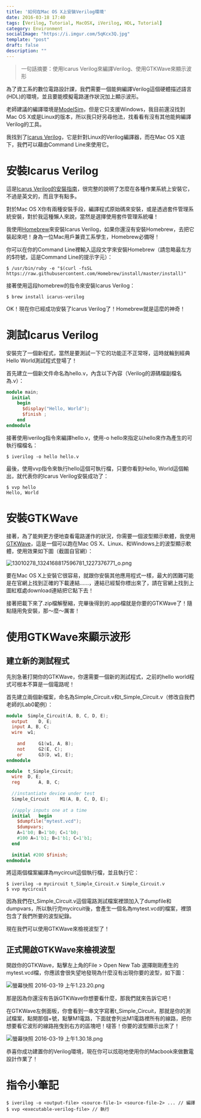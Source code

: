 ```yaml
---
title: '如何在Mac OS X上安裝Verilog環境'
date: 2016-03-18 17:40
tags: [Verilog, Tutorial, MacOSX, iVerilog, HDL, Tutorial]
category: Environment
socialImage: "https://i.imgur.com/5qKcx3Q.jpg"
template: "post"
draft: false
description: ""
---
```


> 一句話摘要：使用Icarus Verilog來編譯Verilog、使用GTKWave來顯示波形

為了資工系的數位電路設計課，我們需要一個能夠編譯Verilog這個硬體描述語言(HDL)的環境，並且要能模擬電路運作狀況加上顯示波形。

<!-- more -->

老師建議的編譯環境是[ModelSim](https://www.mentor.com/products/fpga/model/)，但是它只支援Windows，我目前還沒找到Mac OS X或是Linux的版本，所以我只好另尋他法，找看看有沒有其他能夠編譯Verilog的工具。

我找到了[Icarus Verilog](http://iverilog.icarus.com/home)，它是針對Linux的Verilog編譯器，而在Mac OS X底下，我們可以藉由Command Line來使用它。

# 安裝Icarus Verilog
這是[Icarus Verilog的安裝指南](http://iverilog.wikia.com/wiki/Installation_Guide)，很完整的說明了怎麼在各種作業系統上安裝它，不過是英文的，而且字有點多。

對於Mac OS X你有兩種安裝手段，編譯程式原始碼來安裝，或是透過套件管理系統安裝，對於我這種懶人來說，當然是選擇使用套件管理系統囉！

我使用[Homebrew](http://brew.sh/index_zh-tw.html)來安裝Icarus Verilog，如果你還沒有安裝Homebrew，去把它裝起來吧！身為一位Mac用戶兼資工系學生，Homebrew必備呀！

你可以在你的Command Line裡輸入這段文字來安裝Homebrew（請忽略最左方的$符號，這是Command Line的提示字元）：
```
$ /usr/bin/ruby -e "$(curl -fsSL https://raw.githubusercontent.com/Homebrew/install/master/install)"
```

接著使用這段homebrew的指令來安裝Icarus Verilog：
```
$ brew install icarus-verilog
```
OK！現在你已經成功安裝了Icarus Verilog了！Homebrew就是這麼的神奇！

# 測試Icarus Verilog
安裝完了一個新程式，當然是要測試一下它的功能正不正常呀，這時就輪到經典Hello World測試程式登場了！

首先建立一個新文件命名為hello.v，內含以下內容（Verilog的源碼檔副檔名為.v）：
``` Verilog hello.v
module main;
  initial 
    begin
      $display("Hello, World");
      $finish ;
    end
endmodule
```
接著使用iverilog指令來編譯hello.v，使用-o hello來指定以hello來作為產生的可執行檔檔名：
```
$ iverilog -o hello hello.v
```
最後，使用vvp指令來執行hello這個可執行檔，只要你看到Hello, World這個輸出，就代表你的Icarus Verilog安裝成功了：
```
$ vvp hello
Hello, World
```

# 安裝GTKWave
接著，為了能夠更方便地查看電路運作的狀況，你需要一個波型顯示軟體，我使用[GTKWave](http://gtkwave.sourceforge.net)，這是一個可以跑在Mac OS X、Linux、和Windows上的波型顯示軟體，使用效果如下圖（截圖自官網）：

![13010278_1324168817596781_1227376771_o.png](https://i.imgur.com/qRG7zAU.jpg)

要在Mac OS X上安裝它很容易，就跟你安裝其他應用程式一樣，最大的困難可能是在官網上找到正確的下載連結......，連結已經幫你標出來了，請在官網上找到上圖紅框處download連結把它點下去！

接著把載下來了.zip檔解壓縮，完畢後得到的.app檔就是你要的GTKWave了！隨點隨用免安裝，那～麼～厲害！

# 使用GTKWave來顯示波形

## 建立新的測試程式
先別急著打開你的GTKWave，你還需要一個新的測試程式，之前的hello world程式可根本不算是一個電路呢！

首先建立兩個新檔案，命名為Simple_Circuit.v和t_Simple_Circuit.v（修改自我們老師的Lab0範例）：

``` Verilog Simple_Circuit.v
module	Simple_Circuit(A, B, C, D, E);
  output	D, E;
  input	A, B, C;
  wire	w1;
	
	and		G1(w1, A, B);
	not		G2(E, C);
	or		G3(D, w1, E);
endmodule
```

``` Verilog t_Simple_Circuit.v
module	t_Simple_Circuit;
  wire	D, E;
  reg		A, B, C;
	
  //instantiate device under test
  Simple_Circuit	M1(A, B, C, D, E);
	
  //apply inputs one at a time
  initial	begin
    $dumpfile("mytest.vcd");
    $dumpvars;
    A=1'b0; B=1'b0; C=1'b0;
    #100 A=1'b1; B=1'b1; C=1'b1; 
  end
  
  initial #200 $finish;
endmodule
```

將這兩個檔案編譯為mycircuit這個執行檔，並且執行它：
```
$ iverilog -o mycircuit t_Simple_Circuit.v Simple_Circuit.v
$ vvp mycircuit
```

因為我們在t_Simple_Circuit.v這個電路測試檔案裡頭加入了dumpfile和dumpvars，所以執行完mycircuit後，會產生一個名為mytest.vcd的檔案，裡頭包含了我們所要的波型紀錄。

現在我們可以使用GTKWave來檢視波型了！

## 正式開啟GTKWave來檢視波型

開啟你的GTKWave，點擊左上角的File > Open New Tab
選擇剛剛產生的mytest.vcd檔，你應該會很失望地發現為什麼沒有出現你要的波型，如下圖：

![螢幕快照 2016-03-19 上午1.23.20.png](https://i.imgur.com/RJIQuvS.jpg)

那是因為你還沒有告訴GTKWave你想要看什麼，那我們就來告訴它吧！

在GTKWave左側面板，你會看到一串文字寫著t_Simple_Circuit，那就是你的測試檔案，點開那個+號，點擊M1電路，下面就會列出M1電路裡所有的線路，把你想要看它波形的線路拖曳到右方的區塊吧！噠答！你要的波型顯示出來了！

![螢幕快照 2016-03-19 上午1.30.18.png](https://i.imgur.com/86eXv9b.jpg)

恭喜你成功建置你的Verilog環境，現在你可以炫砲地使用你的Macbook來做數電設計作業了！

# 指令小筆記
```
$ iverilog -o <output-file> <source-file-1> <source-file-2> ... // 編譯
$ vvp <executable-verilog-file> // 執行
```